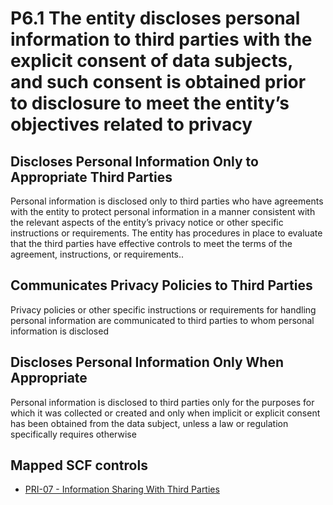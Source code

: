 # P6.1 The entity discloses personal information to third parties with the explicit consent of data subjects, and such consent is obtained prior to disclosure to meet the entity’s objectives related to privacy
## Discloses Personal Information Only to Appropriate Third Parties
Personal information is disclosed only to third parties who have agreements with the entity to protect personal information in a manner consistent with the relevant aspects of the entity’s privacy notice or other specific instructions or requirements. The entity has procedures in place to evaluate that the third parties have effective controls to meet the terms of the agreement, instructions, or requirements..
## Communicates Privacy Policies to Third Parties
Privacy policies or other specific instructions or requirements for handling personal information are communicated to third parties to whom personal information is disclosed
## Discloses Personal Information Only When Appropriate
Personal information is disclosed to third parties only for the purposes for which it was collected or created and only when implicit or explicit consent has been obtained from the data subject, unless a law or regulation specifically requires otherwise
## Mapped SCF controls
- [PRI-07 - Information Sharing With Third Parties](../scf/pri-07-informationsharingwiththirdparties.md)